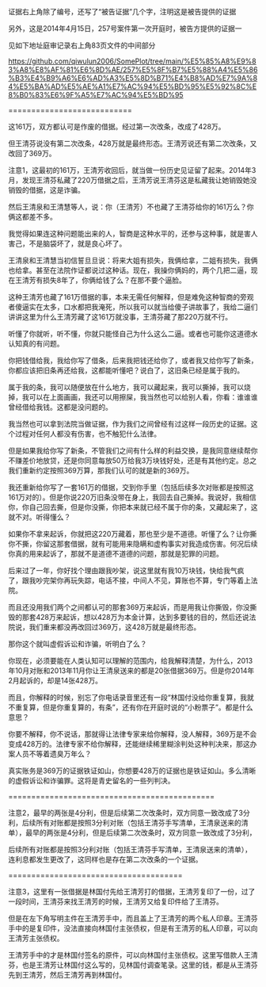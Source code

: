 证据右上角除了编号，还写了“被告证据”几个字，注明这是被告提供的证据

另外，这是2014年4月15日，257号案件第一次开庭时，被告方提供的证据一

见如下地址庭审记录右上角83页文件的中间部分

https://github.com/qiwulun2006/SomePlot/tree/main/%E5%85%A8%E9%83%A8%E8%AF%81%E6%8D%AE/257%E5%8F%B7%E5%88%A4%E5%86%B3%E4%B9%A6%E6%AD%A3%E5%8D%B71%E4%B8%AD%E7%9A%84%E5%BA%AD%E5%AE%A1%E7%AC%94%E5%BD%95%E5%92%8C%E8%B0%83%E6%9F%A5%E7%AC%94%E5%BD%95

===========================

这161万，双方都认可是作废的借据。经过第一次改条，改成了428万。

但王清芬说没有第二次改条，428万就是最终形态。王清芳说还有第二次改条，又改回了369万。

注意1，这最初的161万，王清芳收回后，就当做一份历史见证留了起来。2014年3月，发现王清芬私藏了220万借据之后，王清芳说王清芬这是私藏我让她销毁她没销毁的借据，这是诈骗。

然后王清泉和王清慧等人，说：你（王清芳）不也藏了王清芬给你的161万么？你俩这都差不多。

我觉得如果连这种问题能出来的人，智商是这种水平的，还参与这种事，就是害人害己，不是脑袋坏了，就是良心坏了。

王清泉和王清慧当初信誓旦旦说：将来大姐有损失，我俩给拿，二姐有损失，我俩也给拿。甚至在法院作证都说过这种话。现在，我操你俩妈的，两个几把二逼，现在王清芳有损失8年了，你俩给钱了么？在那不要个逼脸。

这种王清芳也藏了161万借据的事，本来无需任何解释，但是难免这种智商的旁观者傻逼实在太多，口水都把我淹死，所以我可以就当给傻子讲故事了，我给二逼们讲讲这里为什么王清芳藏了这161万就没事，王清芬藏了那220万就不行。

听懂了你就听，听不懂，你就只能怪自己为什么这么二逼。或者也可能你这道德水认知真的有问题。

你把钱借给我，我给你写了借条，后来我把钱还给你了，或者我又给你写了新条，你都应该把旧条再还给我，这都能听懂吧？说白了，这旧条已经是属于我的。

属于我的条，我可以随便放在什么地方，我可以藏起来，我可以撕掉，我可以烧掉，我可以在上面画画，我还可以用擦屎，我当然也可以给别人看，你看：谁谁谁曾经借给我钱。这都是没问题的。

我当然也可以拿到法院当做证据，作为我们之间曾经有过这样一段历史的证据。这个过程对任何人都没有伤害，也不触犯什么法律。

但是如果我给你写了新条，不管我们之间有什么样的利益交换，是我同意继续帮你不赚差价地放贷，还是你同意每放50万给我3万块钱好处，还是有其他约定。总之我们重新约定按照369万算，那我们认可的就是新的369万。

我还重新给你写了一套161万的借据，交到你手里（包括后续多次对账都是按照这161万对的）。但是你说220万旧条没带在身上，我回去自己撕掉。我说好，我相信你，你自己回去撕，但是你没撕，你把本来就已经不属于你的条，又藏起来了，这就不对。听得懂么？

如果你不拿来起诉，你就把这220万藏着，那也至少是不道德。听懂了么？让你撕你不撕，你留这那套借据，就有可能用来隐瞒和虚构事实对我造成伤害。何况后续你真的用来起诉了，那就不是道德不道德的问题，那就是犯罪的问题。

后来过了一年，你好找个理由跟我吵架，说这里就有我10万块钱，快给我气疯了，跟我吵完架你再玩失踪，电话不接，中间人不见，算账也不算，专门等着上法院。

而且还没用我们两个之间都认可的那套369万来起诉，而是用我让你撕毁，你没撕毁的那套428万来起诉，想以428万为本金计算，达到多要钱的目的，然后还说法院说，我们重来都没再改回过369万，这428万就是最终形态。

那你这个就叫虚假诉讼和诈骗，听明白了么？

你现在，必须要能在人类认知可以理解的范围内，给我解释清楚，为什么，2013年10月对账和2013年11月你让王清泉送来的都是20张借据369万。但是你2014年2月起诉的，却是14张428万。

而且，你解释的时候，别忘了你电话录音里还有一段“林国付没给你重复算，我就不重复算，但是你重复算的，有条”，还有你在开庭时说的“小粉票子”。都是什么意思？

你要不解释，你不说话，那就得让法律专家来给你解释，没人解释，369万是不会变成428万的。法律专家不给你解释，还能继续稀里糊涂判处这种判决来，那这办案人员不等着遗臭万年么？

真实账务是369万的证据铁证如山，你想要428万的证据也是铁证如山。多么清晰的虚假诉讼和诈骗罪。这将是青史留名的一些列判决。

=============================================

注意2，最早的两张是4分利，但是后续第二次改条时，双方同意一致改成了3分利，后续所有对账都是按照3分利对账（包括王清芬手写清单，王清泉送来的清单），最早的两张是4分利，但是后续第二次改条时，双方同意一致改成了3分利，

后续所有对账都是按照3分利对账（包括王清芬手写清单，王清泉送来的清单），连利息都发生更改了，这同样也是存在第二次改条的一个证据。

======================================

注意3，这里有一张借据是林国付先给王清芳打的借据，王清芳复印了一份，过了一段时间，王清芬来找王清芳的时候，王清芳又给复印件给了王清芬。

但是在左下角写明主件在王清芳手中，而且盖上了王清芳的两个私人印章。王清芬手中的是复印件，没法直接向林国付主张债权，但是有王清芳的私人印章，可以向王清芳主张债权。

王清芳手中的才是林国付签名的原件，可以向林国付主张债权。这里写借款人王清芬，也是王清芳让林国付这么写的，见林国付调查笔录。这里的钱，都是从王清芬先到王清芳，然后王清芳再到林国付。

